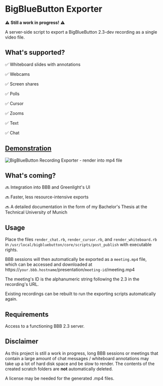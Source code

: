 

  

  

  

# BigBlueButton Exporter

  

⚠️ **Still a work in progress!** ⚠️<br  />

  

A server-side script to export a BigBlueButton 2.3-dev recording as a single video file.

  

## What's supported?

  

✅ Whiteboard slides with annotations <br  />

  

✅ Webcams <br  />

  

✅ Screen shares <br  />

  

✅ Polls <br  />

  

✅ Cursor <br  />

  

✅ Zooms <br  />

  

✅ Text <br  />

  

✅ Chat <br  />

  
## [Demonstration](https://drive.google.com/file/d/1H5004sX6OLdZBrs6gS-nWsm2HTyuRhUy/view)

![BigBlueButton Recording Exporter - render into mp4 file](https://i.imgur.com/CjSFtzi.png "BBB video meeting exporter")

  
  

## What's coming?

🔜 Integration into BBB and Greenlight's UI<br  />

🔜 Faster, less resource-intensive exports<br  />

🔜  A detailed documentation in the form of my Bachelor's Thesis at the Technical University of Munich<br  />

## Usage
Place the files `render_chat.rb`, `render_cursor.rb`, and `render_whiteboard.rb` in `/usr/local/bigbluebutton/core/scripts/post_publish` with executable rights.

BBB sessions will then automatically be exported as a `meeting.mp4` file, which can be accessed and downloaded at https://`your.bbb.hostname`/presentation/`meeting-id`/meeting.mp4

The meeting's ID is the alphanumeric string following the 2.3 in the recording's URL.

Existing recordings can be rebuilt to run the exporting scripts automatically again.
 
## Requirements
Access to a functioning BBB 2.3 server. <br  />

## Disclaimer
As this project is still a work in progress, long BBB sessions or meetings that contain a large amount of chat messages / whiteboard annotations may take up a lot of hard disk space and be slow to render. The contents of the created scratch folders are **not** automatically deleted.

A license may be needed for the generated .mp4 files.
